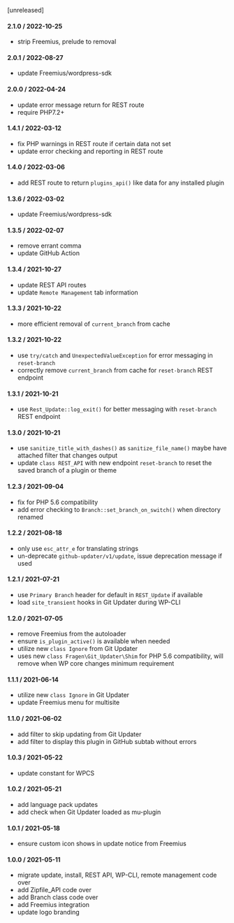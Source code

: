 [unreleased]

#### 2.1.0 / 2022-10-25
* strip Freemius, prelude to removal

#### 2.0.1 / 2022-08-27
* update Freemius/wordpress-sdk

#### 2.0.0 / 2022-04-24
* update error message return for REST route
* require PHP7.2+

#### 1.4.1 / 2022-03-12
* fix PHP warnings in REST route if certain data not set
* update error checking and reporting in REST route

#### 1.4.0 / 2022-03-06
* add REST route to return `plugins_api()` like data for any installed plugin

#### 1.3.6 / 2022-03-02
* update Freemius/wordpress-sdk

#### 1.3.5 / 2022-02-07
* remove errant comma
* update GitHub Action

#### 1.3.4 / 2021-10-27
* update REST API routes
* update `Remote Management` tab information

#### 1.3.3 / 2021-10-22
* more efficient removal of `current_branch` from cache

#### 1.3.2 / 2021-10-22
* use `try/catch` and `UnexpectedValueException` for error messaging in `reset-branch`
* correctly remove `current_branch` from cache for `reset-branch` REST endpoint

#### 1.3.1 / 2021-10-21
* use `Rest_Update::log_exit()` for better messaging with `reset-branch` REST endpoint

#### 1.3.0 / 2021-10-21
* use `sanitize_title_with_dashes()` as `sanitize_file_name()` maybe have attached filter that changes output
* update `class REST_API` with new endpoint `reset-branch` to reset the saved branch of a plugin or theme

#### 1.2.3 / 2021-09-04
* fix for PHP 5.6 compatibility
* add error checking to `Branch::set_branch_on_switch()` when directory renamed

#### 1.2.2 / 2021-08-18
* only use `esc_attr_e` for translating strings
* un-deprecate `github-updater/v1/update`, issue deprecation message if used

#### 1.2.1 / 2021-07-21
* use `Primary Branch` header for default in `REST_Update` if available
* load `site_transient` hooks in Git Updater during WP-CLI

#### 1.2.0 / 2021-07-05
* remove Freemius from the autoloader
* ensure `is_plugin_active()` is available when needed
* utilize new `class Ignore` from Git Updater
* uses new `class Fragen\Git_Updater\Shim` for PHP 5.6 compatibility, will remove when WP core changes minimum requirement

#### 1.1.1 / 2021-06-14
* utilize new `class Ignore` in Git Updater
* update Freemius menu for multisite

#### 1.1.0 / 2021-06-02
* add filter to skip updating from Git Updater
* add filter to display this plugin in GitHub subtab without errors

#### 1.0.3 / 2021-05-22
* update constant for WPCS

#### 1.0.2 / 2021-05-21
* add language pack updates
* add check when Git Updater loaded as mu-plugin

#### 1.0.1 / 2021-05-18
* ensure custom icon shows in update notice from Freemius

#### 1.0.0 / 2021-05-11
* migrate update, install, REST API, WP-CLI, remote management code over
* add Zipfile_API code over
* add Branch class code over
* add Freemius integration
* update logo branding

